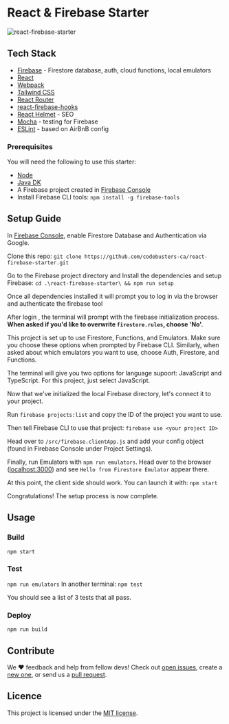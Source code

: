 # React & Firebase Starter

![react-firebase-starter](https://user-images.githubusercontent.com/68360696/129435412-11320287-3afd-4e9d-8595-7194bc358c47.png)

## Tech Stack

- [Firebase](https://firebase.google.com/) - Firestore database, auth, cloud functions, local emulators
- [React](https://reactjs.org/)
- [Webpack](https://webpack.js.org/)
- [Tailwind CSS](https://tailwindcss.com/)
- [React Router](https://reactrouter.com/web)
- [react-firebase-hooks](https://github.com/CSFrequency/react-firebase-hooks/)
- [React Helmet](https://www.npmjs.com/package/react-helmet) - SEO
- [Mocha](https://mochajs.org/) - testing for Firebase
- [ESLint](https://eslint.org/) - based on AirBnB config

### Prerequisites

You will need the following to use this starter:

- [Node](https://nodejs.org/en/)
- [Java DK](https://docs.oracle.com/en/java/javase/16/install/overview-jdk-installation.html#GUID-8677A77F-231A-40F7-98B9-1FD0B48C346A)
- A Firebase project created in [Firebase Console](https://console.firebase.google.com)
- Install Firebase CLI tools: `npm install -g firebase-tools`

## Setup Guide

In [Firebase Console](https://console.firebase.google.com), enable Firestore Database and Authentication via Google.

Clone this repo:
`git clone https://github.com/codebusters-ca/react-firebase-starter.git`

Go to the Firebase project directory and Install the dependencies and setup Firebase:
`cd .\react-firebase-starter\ && npm run setup`

Once all dependencies installed it will prompt you to log in via the browser and authenticate the firebase tool

After login , the terminal will prompt with the firebase initialization process. **When asked if you'd like to overwrite `firestore.rules`, choose 'No'.**

This project is set up to use Firestore, Functions, and Emulators. Make sure you choose these options when prompted by Firebase CLI. Similarly, when asked about which emulators you want to use, choose Auth, Firestore, and Functions.

The terminal will give you two options for language supoort: JavaScript and TypeScript. For this project, just select JavaScript.

Now that we've initialized the local Firebase directory, let's connect it to your project.

Run `firebase projects:list` and copy the ID of the project you want to use.

Then tell Firebase CLI to use that project:
`firebase use <your project ID>`

Head over to `/src/firebase.clientApp.js` and add your config object (found in Firebase Console under Project Settings).

Finally, run Emulators with `npm run emulators`. Head over to the browser ([localhost:3000](http://localhost:3000/)) and see `Hello from Firestore Emulator` appear there.

At this point, the client side should work. You can launch it with:
`npm start`

Congratulations! The setup process is now complete.

## Usage

### Build

`npm start`

### Test

`npm run emulators`
In another terminal: `npm test`

You should see a list of 3 tests that all pass.

### Deploy

`npm run build`

## Contribute

We ❤️ feedback and help from fellow devs! Check out [open issues](https://github.com/codebusters-ca/react-firebase-starter/issues), create a [new one](https://github.com/codebusters-ca/react-firebase-starter/issues/new?labels=bug), or send us a [pull request](https://github.com/codebusters-ca/react-firebase-starter/compare).

## Licence

This project is licensed under the [MIT license](https://github.com/codebusters-ca/react-firebase-starter/blob/main/LICENSE).
